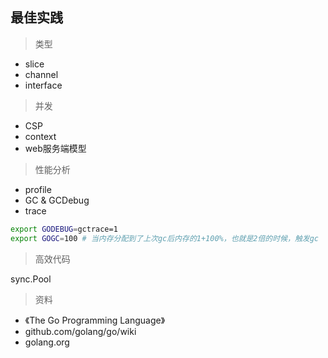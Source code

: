 
## 最佳实践

> 类型

- slice
- channel
- interface

> 并发

- CSP
- context
- web服务端模型

> 性能分析

- profile
- GC & GCDebug
- trace

```bash
export GODEBUG=gctrace=1
export GOGC=100 # 当内存分配到了上次gc后内存的1+100%，也就是2倍的时候，触发gc
```

> 高效代码

sync.Pool

> 资料

- 《The Go Programming Language》
- github.com/golang/go/wiki
- golang.org

